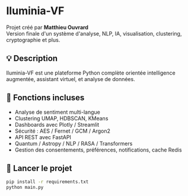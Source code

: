 # Iluminia-VF

Projet créé par **Matthieu Ouvrard**  
Version finale d'un système d'analyse, NLP, IA, visualisation, clustering, cryptographie et plus.

## 💡 Description
Iluminia-VF est une plateforme Python complète orientée intelligence augmentée, assistant virtuel, et analyse de données.

## 📁 Fonctions incluses
- Analyse de sentiment multi-langue
- Clustering UMAP, HDBSCAN, KMeans
- Dashboards avec Plotly / Streamlit
- Sécurité : AES / Fernet / GCM / Argon2
- API REST avec FastAPI
- Quantum / Astropy / NLP / RASA / Transformers
- Gestion des consentements, préférences, notifications, cache Redis

## 🚀 Lancer le projet
```bash
pip install -r requirements.txt
python main.py
